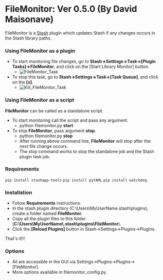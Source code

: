 # FileMonitor: Ver 0.5.0 (By David Maisonave)
FileMonitor is a [Stash](https://github.com/stashapp/stash) plugin which updates Stash if any changes occurs in the Stash library paths.

### Using FileMonitor as a plugin
- To start monitoring file changes, go to **Stash->Settings->Task->[Plugin Tasks]->FileMonitor**, and click on the [Start Library Monitor] button.
  - ![FileMonitor_Task](https://github.com/user-attachments/assets/f275a70f-8e86-42a4-b2c1-98b3f4935334)
- To stop this task, go to **Stash->Settings->Task->[Task Queue]**, and click on the **[x]**.
  - ![Kill_FileMonitor_Task](https://github.com/user-attachments/assets/a3f4abca-f3a2-49fa-9db5-e0c733e0aeb1)

### Using FileMonitor as a script
**FileMonitor** can be called as a standalone script.
- To start monitoring call the script and pass any argument.
  - python filemonitor.py **start**
- To stop **FileMonitor**, pass argument **stop**.
  - python filemonitor.py **stop**
  - After running above command line, **FileMonitor** will stop after the next file change occurs.
  - The stop command works to stop the standalone job and the Stash plugin task job.

### Requirements
`pip install stashapp-tools`
`pip install pyYAML`
`pip install watchdog`

### Installation
- Follow **Requirements** instructions.
- In the stash plugin directory (C:\Users\MyUserName\.stash\plugins), create a folder named **FileMonitor**.
- Copy all the plugin files to this folder.(**C:\Users\MyUserName\\.stash\plugins\FileMonitor**).
- Click the **[Reload Plugins]** button in Stash->Settings->Plugins->Plugins.

That's it!!!

### Options
- All are accessible in the GUI via Settings->Plugins->Plugins->[FileMonitor].
- More options available in filemonitor_config.py.


